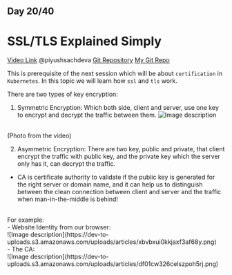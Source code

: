 ## Day 20/40
# SSL/TLS Explained Simply
[Video Link](https://www.youtube.com/watch?v=njT5ECuwCTo)
@piyushsachdeva 
[Git Repository](https://github.com/piyushsachdeva/CKA-2024/)
[My Git Repo](https://github.com/sina14/40daysofkubernetes)


This is prerequisite of the next session which will be about `certification` in `Kubernetes`.
In this topic we will learn how `ssl` and `tls` work.

There are two types of key encryption:
1. Symmetric Encryption:
Which both side, client and server, use one key to encrypt and decrypt the traffic between them.
![Image description](https://dev-to-uploads.s3.amazonaws.com/uploads/articles/sw04om8cghs954e98km9.png)
<br/>
(Photo from the video)

2. Asymmetric Encryption:
There are two key, public and private, that client encrypt the traffic with public key, and the private key which the server only has it, can decrypt the traffic.
 
- CA is certificate authority to validate if the public key is generated for the right server or domain name, and it can help us to distinguish between the clean connection between client and server and the traffic when man-in-the-middle is behind!
<br/>
For example:
<br/>
- Website Identity from our browser:
<br/>
![Image description](https://dev-to-uploads.s3.amazonaws.com/uploads/articles/xbvbxui0kkjaxf3af68y.png)
<br/>
- The CA:
<br/>
![Image description](https://dev-to-uploads.s3.amazonaws.com/uploads/articles/df01cw326celszpoh5rj.png)
<br/>


